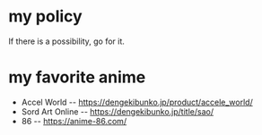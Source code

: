 # my policy
If there is a possibility, go for it.
# my favorite anime
- Accel World
-- https://dengekibunko.jp/product/accele_world/
- Sord Art Online
--  https://dengekibunko.jp/title/sao/
- 86
--  https://anime-86.com/

